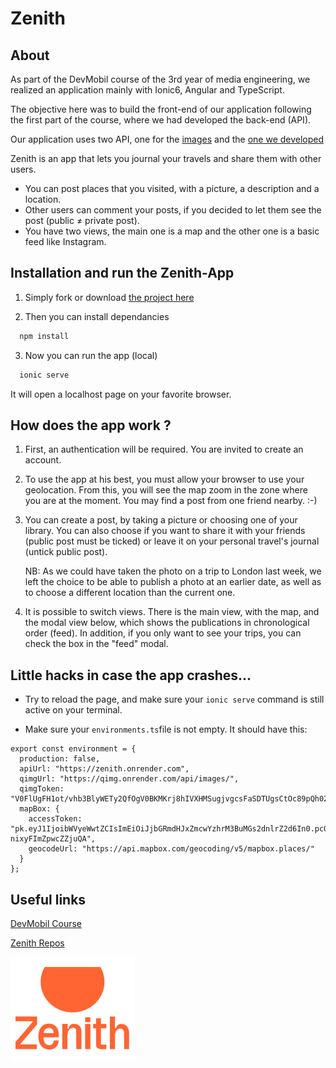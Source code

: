 # Zenith

## About
As part of the DevMobil course of the 3rd year of media engineering, we realized an application mainly with Ionic6, Angular and TypeScript.

The objective here was to build the front-end of our application following the first part of the course, where we had developed the back-end (API).

Our application uses two API, one for the [images](https://qimg.onrender.com/doc/) and the [one we developed](https://github.com/Meryl-D/zenith-api)

Zenith is an app that lets you journal your travels and share them with other users.
* You can post places that you visited, with a picture, a description and a location.
* Other users can comment your posts, if you decided to let them see the post (public ≠ private post).
* You have two views, the main one is a map and the other one is a basic feed like Instagram.

## Installation and run the Zenith-App

1. Simply fork or download [the project here](https://github.com/JasmineMolanoco/Zenith)

2. Then you can install dependancies 
```bash
  npm install
```

3. Now you can run the app (local)

```bash
  ionic serve
```
It will open a localhost page on your favorite browser.

## How does the app work ?
1. First, an authentication will be required. 
   You are invited to create an account.

2. To use the app at his best, you must allow your browser to use your geolocation. From this, you will see the map zoom in the zone where you are at the moment. You may find a post from one friend nearby. :-)

3. You can create a post, by taking a picture or choosing one of your library. You can also choose if you want to share it with your friends (public post must be ticked) or leave it on your personal travel's journal (untick public post). 

   NB: As we could have taken the photo on a trip to London last week, we left the choice to be able to publish a photo at an earlier date, as well as to choose a different location than the current one.

4. It is possible to switch views. There is the main view, with the map, and the modal view below, which shows the publications in chronological order (feed). 
   In addition, if you only want to see your trips, you can check the box in the "feed" modal.

## Little hacks in case the app crashes...

- Try to reload the page, and make sure your `ionic serve` command is still active on your terminal.

- Make sure your `environments.ts`file is not empty. It should have this: 

````
export const environment = {
  production: false,
  apiUrl: "https://zenith.onrender.com",
  qimgUrl: "https://qimg.onrender.com/api/images/",
  qimgToken: "V0FlUgFH1ot/vhb3BlyWETy2QfOgV0BKMKrj8hIVXHMSugjvgcsFaSDTUgsCtOc89pQh02uqlNsTYIk3W2weGwCEgjJL+UtHVIKv5MjZFwOXzTkPiiLOpbVyBcxJHwEc0zol2HCaGE85UVjq2LdMlHgDASm6261hlw12iZkz84I=",
  mapBox: {
    accessToken: "pk.eyJ1IjoibWVyeWwtZCIsImEiOiJjbGRmdHJxZmcwYzhrM3BuMGs2dnlrZ2d6In0.pcQE-nixyFImZpwcZZjuQA",
    geocodeUrl: "https://api.mapbox.com/geocoding/v5/mapbox.places/"
  }
};
````


## Useful links
[DevMobil Course](https://mediacomem.github.io/comem-devmobil/latest/)

[Zenith Repos](https://github.com/JasmineMolanoco/Zenith)

![Zenith Logo](src/assets/LOGO-ZENITH.png)
